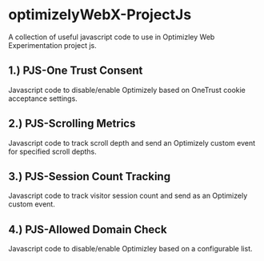 # optimizelyWebX-ProjectJs
A collection of useful javascript code to use in Optimizley Web Experimentation project js.

## 1.) PJS-One Trust Consent
Javascript code to disable/enable Optimizely based on OneTrust cookie acceptance settings.

## 2.) PJS-Scrolling Metrics
Javascript code to track scroll depth and send an Optimizely custom event for specified scroll depths.

## 3.) PJS-Session Count Tracking
Javascript code to track visitor session count and send as an Optimizely custom event.

## 4.) PJS-Allowed Domain Check
Javascript code to disable/enable Optimizley based on a configurable list.
